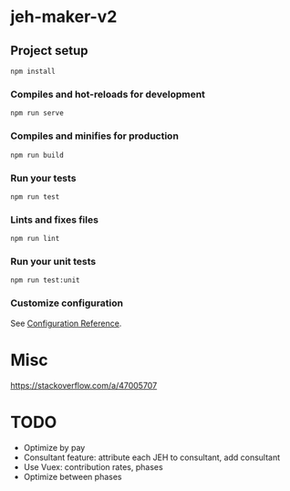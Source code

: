 # jeh-maker-v2

## Project setup
```
npm install
```

### Compiles and hot-reloads for development
```
npm run serve
```

### Compiles and minifies for production
```
npm run build
```

### Run your tests
```
npm run test
```

### Lints and fixes files
```
npm run lint
```

### Run your unit tests
```
npm run test:unit
```

### Customize configuration
See [Configuration Reference](https://cli.vuejs.org/config/).

# Misc

https://stackoverflow.com/a/47005707

# TODO
 - Optimize by pay
 - Consultant feature: attribute each JEH to consultant, add consultant
 - Use Vuex: contribution rates, phases
 - Optimize between phases
